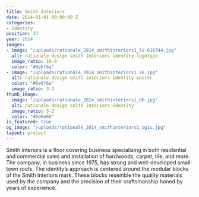 ```yaml
---
title: Smith Interiors
date: 2014-01-01 00:00:00 Z
categories:
- Identity
position: 37
year: 2014
images:
- image: "/uploads/rationale_2014_smithinteriors1_5i-616744.jpg"
  alt: rationale design smith interiors identity logotype
  image_ratio: 16-9
  color: "#6e6f6a"
- image: "/uploads/rationale_2014_smithinteriors1_2e.jpg"
  alt: rationale design smith interiors identity poster
  color: "#6e6f6a"
  image_ratio: 3-2
thumb_image:
  image: "/uploads/rationale_2014_smithinteriors1_0b.jpg"
  alt: rationale design smith interiors identity
  image_ratio: 3-2
  color: "#6e6e66"
is_featured: true
og_image: "/uploads/rationale_2014_smithinteriors1_og1c.jpg"
layout: project
---
```


Smith Interiors is a floor covering business specializing in both residential 
and commercial sales and installation of hardwoods, carpet, tile, and more. 
The company, in business since 1975, has strong and well-developed small-town roots. The identity’s approach is centered around the modular blocks of the Smith Interiors mark. These blocks resemble the quality materials used by the company and the precision of their craftsmanship honed by years of experience.